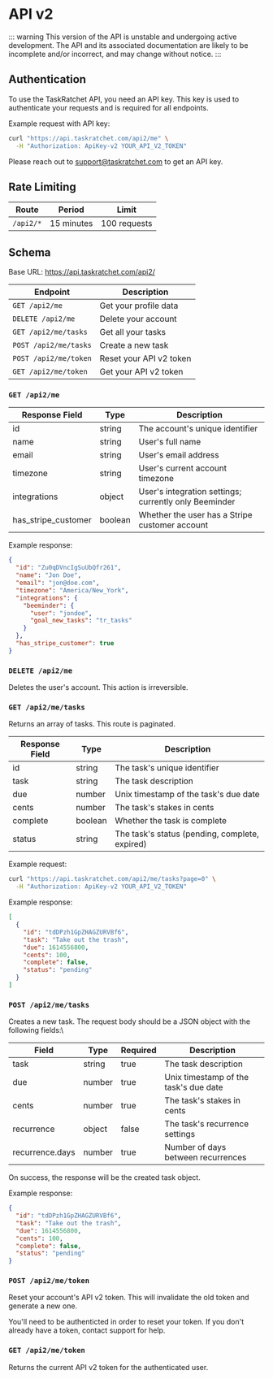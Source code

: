 # API v2

::: warning
This version of the API is unstable and undergoing active development. The
API and its associated documentation are likely to be incomplete and/or incorrect,
and may change without notice.
:::

## Authentication

To use the TaskRatchet API, you need an API key. This key is used to authenticate your requests and is required for all endpoints.

Example request with API key:

```bash
curl "https://api.taskratchet.com/api2/me" \
  -H "Authorization: ApiKey-v2 YOUR_API_V2_TOKEN"
```

Please reach out to support@taskratchet.com to get an API key.

## Rate Limiting

| Route | Period | Limit |
| ------------------------ | ------- | ----- |
| `/api2/*` | 15 minutes | 100 requests |

## Schema

Base URL: <https://api.taskratchet.com/api2/>

| Endpoint              | Description             |
| --------------------- | ----------------------- |
| `GET /api2/me`        | Get your profile data   |
| `DELETE /api2/me`     | Delete your account     |
| `GET /api2/me/tasks`  | Get all your tasks      |
| `POST /api2/me/tasks` | Create a new task       |
| `POST /api2/me/token` | Reset your API v2 token |
| `GET /api2/me/token`  | Get your API v2 token   |

### `GET /api2/me`

| Response Field      | Type    | Description                                           |
| ------------------- | ------- | ----------------------------------------------------- |
| id                  | string  | The account's unique identifier                       |
| name                | string  | User's full name                                      |
| email               | string  | User's email address                                  |
| timezone            | string  | User's current account timezone                       |
| integrations        | object  | User's integration settings; currently only Beeminder |
| has_stripe_customer | boolean | Whether the user has a Stripe customer account        |

Example response:

```json
{
  "id": "Zu0qDVncIgSuUbQfr261",
  "name": "Jon Doe",
  "email": "jon@doe.com",
  "timezone": "America/New_York",
  "integrations": {
    "beeminder": {
      "user": "jondoe",
      "goal_new_tasks": "tr_tasks"
    }
  },
  "has_stripe_customer": true
}
```

### `DELETE /api2/me`

Deletes the user's account. This action is irreversible.

### `GET /api2/me/tasks`

Returns an array of tasks. This route is paginated.

| Response Field | Type    | Description                                    |
| -------------- | ------- | ---------------------------------------------- |
| id             | string  | The task's unique identifier                   |
| task           | string  | The task description                           |
| due            | number  | Unix timestamp of the task's due date          |
| cents          | number  | The task's stakes in cents                     |
| complete       | boolean | Whether the task is complete                   |
| status         | string  | The task's status (pending, complete, expired) |

Example request:

```bash
curl "https://api.taskratchet.com/api2/me/tasks?page=0" \
  -H "Authorization: ApiKey-v2 YOUR_API_V2_TOKEN"
```

Example response:

```json
[
  {
    "id": "tdDPzh1GpZHAGZURVBf6",
    "task": "Take out the trash",
    "due": 1614556800,
    "cents": 100,
    "complete": false,
    "status": "pending"
  }
]
```

### `POST /api2/me/tasks`

Creates a new task. The request body should be a JSON object with the following fields:\

| Field           | Type   | Required | Description                           |
| --------------- | ------ | -------- | ------------------------------------- |
| task            | string | true     | The task description                  |
| due             | number | true     | Unix timestamp of the task's due date |
| cents           | number | true     | The task's stakes in cents            |
| recurrence      | object | false    | The task's recurrence settings        |
| recurrence.days | number | true     | Number of days between recurrences    |

On success, the response will be the created task object.

Example response:

```json
{
  "id": "tdDPzh1GpZHAGZURVBf6",
  "task": "Take out the trash",
  "due": 1614556800,
  "cents": 100,
  "complete": false,
  "status": "pending"
}
```

### `POST /api2/me/token`

Reset your account's API v2 token. This will invalidate the old token and generate a new one.

You'll need to be authenticted in order to reset your token. If you don't already have a token, contact support for help.

### `GET /api2/me/token`

Returns the current API v2 token for the authenticated user.
